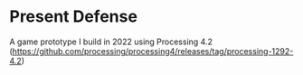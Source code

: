 # Present Defense
A game prototype I build in 2022 using Processing 4.2 (https://github.com/processing/processing4/releases/tag/processing-1292-4.2)

